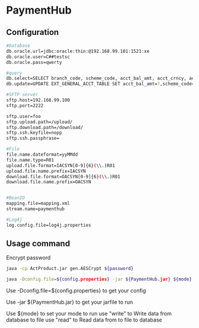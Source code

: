 # PaymentHub

Configuration
---------------
```sh
#Database
db.oracle.url=jdbc:oracle:thin:@192.168.99.101:1521:xe
db.oracle.user=C##testsc
db.oracle.pass=qwerty

#query
db.select=SELECT branch_code, scheme_code, acct_bal_amt, acct_crncy, account_id, scheme_type FROM ext_general_acct_table WHERE bank_id = '011' AND scheme_type != 'OAB' AND LENGTH(account_id) = 10
db.update=UPDATE EXT_GENERAL_ACCT_TABLE SET acct_bal_amt=?,scheme_code=? WHERE account_id =? AND  bank_id ='011'

#SFTP server
sftp.host=192.168.99.100
sftp.port=2222

sftp.user=foo
sftp.upload.path=/upload/
sftp.download.path=/download/
sftp.ssh.keyfile=nopp
sftp.ssh.passphrase=

#File
file.name.dateformat=yyMMdd
file.name.type=R01
upload.file.format=IACSYN[0-9]{6}(\\.)R01
upload.file.name.prefix=IACSYN
download.file.format=OACSYN[0-9]{6}(\\.)R01
download.file.name.prefix=OACSYN


#BeanIO
mapping.file=mapping.xml
stream.name=paymenthub

#Log4j
log.config.file=log4j.properties
```

Usage command
---------------

Encrypt password
```sh
java -cp ActProduct.jar gen.AESCrypt ${password}
```

```sh
java -Dconfig.file=${config.properties} -jar ${PaymentHub.jar} ${mode}
```
  Use -Dconfig.file=${config.properties} to get your config
	
  Use -jar ${PaymentHub.jar} to get your jarfile to run
	
  Use ${mode} to set your mode to run
		use "write" to Write data from database to file
		use "read" to Read data from to file to database

